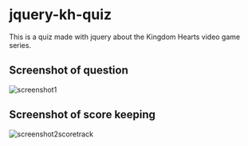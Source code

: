 # jquery-kh-quiz

This is a quiz made with jquery about the Kingdom Hearts video game series.

## Screenshot of question
![screenshot1](https://user-images.githubusercontent.com/40008667/61998942-f1c28080-b07c-11e9-8b94-9927d02f1dc4.PNG)

## Screenshot of score keeping
![screenshot2scoretrack](https://user-images.githubusercontent.com/40008667/61998943-f5ee9e00-b07c-11e9-9d70-c2a25c5dc7f9.PNG)
